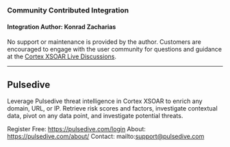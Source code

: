 ### Community Contributed Integration
 #### Integration Author: Konrad Zacharias
 No support or maintenance is provided by the author. Customers are encouraged to engage with the user community for questions and guidance at the [Cortex XSOAR Live Discussions](https://live.paloaltonetworks.com/t5/cortex-xsoar-discussions/bd-p/Cortex_XSOAR_Discussions).
***
## Pulsedive
Leverage Pulsedive threat intelligence in Cortex XSOAR to enrich any domain, URL, or IP. Retrieve risk scores and factors, investigate contextual data, pivot on any data point, and investigate potential threats.

Register Free: https://pulsedive.com/login
About: https://pulsedive.com/about/
Contact: mailto:support@pulsedive.com  